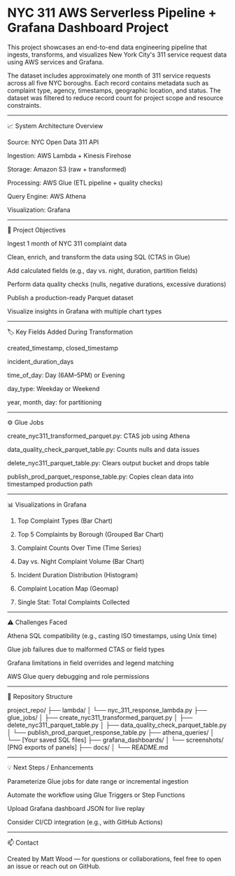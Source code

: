 # NYC 311 AWS Serverless Pipeline + Grafana Dashboard Project

This project showcases an end-to-end data engineering pipeline that ingests, transforms, and visualizes New York City's 311 service request data using AWS services and Grafana.

The dataset includes approximately one month of 311 service requests across all five NYC boroughs. Each record contains metadata such as complaint type, agency, timestamps, geographic location, and status. The dataset was filtered to reduce record count for project scope and resource constraints.


---

:chart_with_upwards_trend: System Architecture Overview

Source: NYC Open Data 311 API

Ingestion: AWS Lambda + Kinesis Firehose

Storage: Amazon S3 (raw + transformed)

Processing: AWS Glue (ETL pipeline + quality checks)

Query Engine: AWS Athena

Visualization: Grafana



---

:rocket: Project Objectives

Ingest 1 month of NYC 311 complaint data

Clean, enrich, and transform the data using SQL (CTAS in Glue)

Add calculated fields (e.g., day vs. night, duration, partition fields)

Perform data quality checks (nulls, negative durations, excessive durations)

Publish a production-ready Parquet dataset

Visualize insights in Grafana with multiple chart types



---

:label: Key Fields Added During Transformation

created_timestamp, closed_timestamp

incident_duration_days

time_of_day: Day (6AM–5PM) or Evening

day_type: Weekday or Weekend

year, month, day: for partitioning



---

:gear: Glue Jobs

create_nyc311_transformed_parquet.py: CTAS job using Athena

data_quality_check_parquet_table.py: Counts nulls and data issues

delete_nyc311_parquet_table.py: Clears output bucket and drops table

publish_prod_parquet_response_table.py: Copies clean data into timestamped production path



---

:bar_chart: Visualizations in Grafana

1. Top Complaint Types (Bar Chart)


2. Top 5 Complaints by Borough (Grouped Bar Chart)


3. Complaint Counts Over Time (Time Series)


4. Day vs. Night Complaint Volume (Bar Chart)


5. Incident Duration Distribution (Histogram)


6. Complaint Location Map (Geomap)


7. Single Stat: Total Complaints Collected




---

:warning: Challenges Faced

Athena SQL compatibility (e.g., casting ISO timestamps, using Unix time)

Glue job failures due to malformed CTAS or field types

Grafana limitations in field overrides and legend matching

AWS Glue query debugging and role permissions



---

:file_folder: Repository Structure

project_repo/
├── lambda/
│   └── nyc_311_response_lambda.py
├── glue_jobs/
│   ├── create_nyc311_transformed_parquet.py
│   ├── delete_nyc311_parquet_table.py
│   ├── data_quality_check_parquet_table.py
│   └── publish_prod_parquet_response_table.py
├── athena_queries/
│   └── [Your saved SQL files]
├── grafana_dashboards/
│   └── screenshots/ [PNG exports of panels]
├── docs/
│   └── README.md


---

:bulb: Next Steps / Enhancements

Parameterize Glue jobs for date range or incremental ingestion

Automate the workflow using Glue Triggers or Step Functions

Upload Grafana dashboard JSON for live replay

Consider CI/CD integration (e.g., with GitHub Actions)


---

:mailbox: Contact

Created by Matt Wood — for questions or collaborations, feel free to open an issue or reach out on GitHub.


